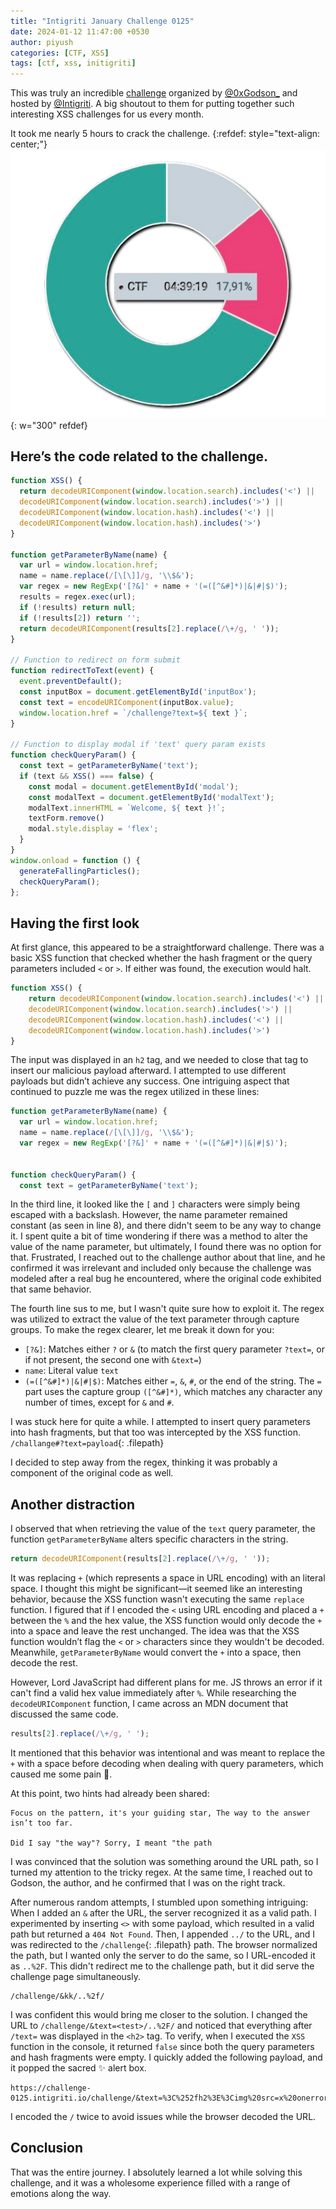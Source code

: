 ```yaml
---
title: "Intigriti January Challenge 0125"
date: 2024-01-12 11:47:00 +0530
author: piyush
categories: [CTF, XSS]
tags: [ctf, xss, initigriti]
---
```


This was truly an incredible [challenge](https://challenge-0125.intigriti.io/challenge) organized by [@0xGodson_](https://x.com/0xGodson_) and hosted by [@Intigriti](https://x.com/intigriti). A big shoutout to them for putting together such interesting XSS challenges for us every month. 

It took me nearly 5 hours to crack the challenge.
{:refdef: style="text-align: center;"}
![img-description](/assets/img/posts/intichall/report2.png){: w="300" refdef}
## Here’s the code related to the challenge.
```js
function XSS() {
  return decodeURIComponent(window.location.search).includes('<') ||
  decodeURIComponent(window.location.search).includes('>') ||
  decodeURIComponent(window.location.hash).includes('<') ||
  decodeURIComponent(window.location.hash).includes('>')
}

function getParameterByName(name) {
  var url = window.location.href;
  name = name.replace(/[\[\]]/g, '\\$&');
  var regex = new RegExp('[?&]' + name + '(=([^&#]*)|&|#|$)');
  results = regex.exec(url);
  if (!results) return null;
  if (!results[2]) return '';
  return decodeURIComponent(results[2].replace(/\+/g, ' '));
}

// Function to redirect on form submit
function redirectToText(event) {
  event.preventDefault();
  const inputBox = document.getElementById('inputBox');
  const text = encodeURIComponent(inputBox.value);
  window.location.href = `/challenge?text=${ text }`;
}

// Function to display modal if 'text' query param exists
function checkQueryParam() {
  const text = getParameterByName('text');
  if (text && XSS() === false) {
    const modal = document.getElementById('modal');
    const modalText = document.getElementById('modalText');
    modalText.innerHTML = `Welcome, ${ text }!`;
    textForm.remove()
    modal.style.display = 'flex';
  }
}
window.onload = function () {
  generateFallingParticles();
  checkQueryParam();
};
```

## Having the first look
At first glance, this appeared to be a straightforward challenge. There was a basic XSS function that checked whether the hash fragment or the query parameters included `<` or `>`. If either was found, the execution would halt.

```js
function XSS() {
    return decodeURIComponent(window.location.search).includes('<') ||
    decodeURIComponent(window.location.search).includes('>') ||
    decodeURIComponent(window.location.hash).includes('<') ||
    decodeURIComponent(window.location.hash).includes('>')
}
```
The input was displayed in an `h2` tag, and we needed to close that tag to insert our malicious payload afterward. I attempted to use different payloads but didn’t achieve any success. One intriguing aspect that continued to puzzle me was the regex utilized in these lines:

```js
function getParameterByName(name) {
  var url = window.location.href;
  name = name.replace(/[\[\]]/g, '\\$&');
  var regex = new RegExp('[?&]' + name + '(=([^&#]*)|&|#|$)');


function checkQueryParam() {
  const text = getParameterByName('text');
```

In the third line, it looked like the `[` and `]` characters were simply being escaped with a backslash. However, the name parameter remained constant (as seen in line 8), and there didn't seem to be any way to change it. I spent quite a bit of time wondering if there was a method to alter the value of the name parameter, but ultimately, I found there was no option for that. Frustrated, I reached out to the challenge author about that line, and he confirmed it was irrelevant and included only because the challenge was modeled after a real bug he encountered, where the original code exhibited that same behavior.

The fourth line sus to me, but I wasn't quite sure how to exploit it. The regex was utilized to extract the value of the text parameter through capture groups. To make the regex clearer, let me break it down for you:

- `[?&]`: Matches either `?` or `&` (to match the first query parameter `?text=`, or if not present, the second one with `&text=`)
- `name`: Literal value `text`
- `(=([^&#]*)|&|#|$)`: Matches either `=`, `&`, `#`, or the end of the string. The `=` part uses the capture group `([^&#]*)`, which matches any character any number of times, except for `&` and `#`.

I was stuck here for quite a while. I attempted to insert query parameters into hash fragments, but that too was intercepted by the XSS function.
`/challange#?text=payload`{: .filepath} 

I decided to step away from the regex, thinking it was probably a component of the original code as well.

## Another distraction
I observed that when retrieving the value of the `text` query parameter, the function `getParameterByName` alters specific characters in the string.
```js
return decodeURIComponent(results[2].replace(/\+/g, ' '));
```
It was replacing `+` (which represents a space in URL encoding) with an literal space. I thought this might be significant—it seemed like an interesting behavior, because the XSS function wasn't executing the same `replace` function. I figured that if I encoded the `<` using URL encoding and placed a `+` between the `%` and the hex value, the XSS function would only decode the `+` into a space and leave the rest unchanged. The idea was that the XSS function wouldn’t flag the `<` or `>` characters since they wouldn't be decoded. Meanwhile, `getParameterByName` would convert the `+` into a space, then decode the rest.

However, Lord JavaScript had different plans for me. JS throws an error if it can't find a valid hex value immediately after `%`. While researching the `decodeURIComponent` function, I came across an MDN document that discussed the same code.
```js
results[2].replace(/\+/g, ' ');
```
It mentioned that this behavior was intentional and was meant to replace the `+` with a space before decoding when dealing with query parameters, which caused me some pain 🥲.

At this point, two hints had already been shared:
```text
Focus on the pattern, it's your guiding star, The way to the answer isn’t too far.

Did I say "the way"? Sorry, I meant "the path
```

I was convinced that the solution was something around the URL path, so I turned my attention to the tricky regex. At the same time, I reached out to Godson, the author, and he confirmed that I was on the right track.

After numerous random attempts, I stumbled upon something intriguing: When I added an `&` after the URL, the server recognized it as a valid path. I experimented by inserting `<>` with some payload, which resulted in a valid path but returned a `404 Not Found`. Then, I appended `../` to the URL, and I was redirected to the `/challenge`{: .filepath} path. The browser normalized the path, but I wanted only the server to do the same, so I URL-encoded it as `..%2F`. This didn't redirect me to the challenge path, but it did serve the challenge page simultaneously.
```text
/challenge/&kk/..%2f/
```
I was confident this would bring me closer to the solution. I changed the URL to `/challenge/&text=<test>/..%2F/` and noticed that everything after `/text=` was displayed in the `<h2>` tag. To verify, when I executed the `XSS` function in the console, it returned `false` since both the query parameters and hash fragments were empty. I quickly added the following payload, and it popped the sacred ✨ alert box.
```text
https://challenge-0125.intigriti.io/challenge/&text=%3C%252fh2%3E%3Cimg%20src=x%20onerror=alert(document.domain)%20%252f%3E/..%2f/
```

I encoded the `/` twice to avoid issues while the browser decoded the URL.

## Conclusion

That was the entire journey. I absolutely learned a lot while solving this challenge, and it was a wholesome experience filled with a range of emotions along the way.



